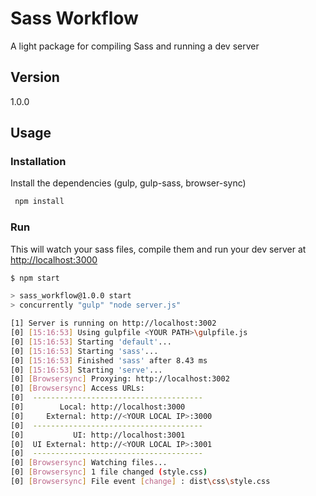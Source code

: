 # Sass Workflow

A light package for compiling Sass and running a dev server

## Version

1.0.0

## Usage

### Installation

Install the dependencies (gulp, gulp-sass, browser-sync)

```sh
 npm install
```

### Run

This will watch your sass files, compile them and run your dev server at <http://localhost:3000>

```sh
$ npm start

> sass_workflow@1.0.0 start
> concurrently "gulp" "node server.js"

[1] Server is running on http://localhost:3002
[0] [15:16:53] Using gulpfile <YOUR PATH>\gulpfile.js
[0] [15:16:53] Starting 'default'...
[0] [15:16:53] Starting 'sass'...
[0] [15:16:53] Finished 'sass' after 8.43 ms
[0] [15:16:53] Starting 'serve'...
[0] [Browsersync] Proxying: http://localhost:3002
[0] [Browsersync] Access URLs:
[0]  --------------------------------------
[0]        Local: http://localhost:3000
[0]     External: http://<YOUR LOCAL IP>:3000
[0]  --------------------------------------
[0]           UI: http://localhost:3001
[0]  UI External: http://<YOUR LOCAL IP>:3001
[0]  --------------------------------------
[0] [Browsersync] Watching files...
[0] [Browsersync] 1 file changed (style.css)
[0] [Browsersync] File event [change] : dist\css\style.css
```
